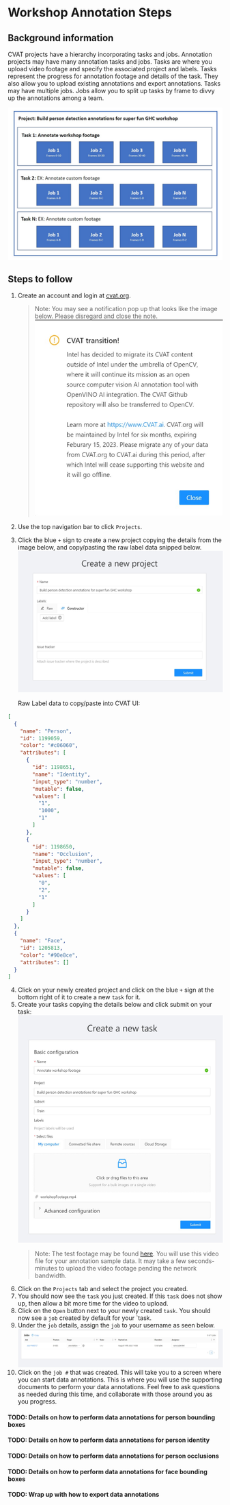 # Workshop Annotation Steps

## Background information
CVAT projects have a hierarchy incorporating tasks and jobs.
Annotation projects may have many annotation tasks and jobs.
Tasks are where you upload video footage and specify the associated project and labels.
Tasks represent the progress for annotation footage and details of the task.
They also allow you to upload existing annotations and export annotations.
Tasks may have multiple jobs.
Jobs allow you to split up tasks by frame to divvy up the annotations among a team.

![CVAT Hierarchy](./assets/hierarchy.jpg)

## Steps to follow
1. Create an account and login at [cvat.org](https://cvat.org/auth/login).
    > Note: You may see a notification pop up that looks like the image below.
        Please disregard and close the note.
      ![CVAT Notice](./assets/notice.jpg)
2. Use the top navigation bar to click `Projects`.
3. Click the blue `+` sign to create a new project copying the details from the image below, 
    and copy/pasting the raw label data snipped below.
       ![CVAT Project](./assets/project.jpg)

    Raw Label data to copy/paste into CVAT UI: 
```json
[
  {
    "name": "Person",
    "id": 1199059,
    "color": "#c06060",
    "attributes": [
      {
        "id": 1198651,
        "name": "Identity",
        "input_type": "number",
        "mutable": false,
        "values": [
          "1",
          "1000",
          "1"
        ]
      },
      {
        "id": 1198650,
        "name": "Occlusion",
        "input_type": "number",
        "mutable": false,
        "values": [
          "0",
          "2",
          "1"
        ]
      }
    ]
  },
  {
    "name": "Face",
    "id": 1205813,
    "color": "#90e8ce",
    "attributes": []
  }
]
```

4. Click on your newly created project and click on the blue `+` sign at the bottom right of it to create a new `task` for it.
5. Create your tasks copying the details below and click submit on your task:
    ![CVAT Task](./assets/task.jpg)
    > Note: The test footage may be found [here](./assets/testFootage.mp4).
      You will use this video file for your annotation sample data.
      It may take a few seconds-minutes to upload the video footage pending the network bandwidth.
7. Click on the `Projects` tab and select the project you created.
8. You should now see the `task` you just created.
If this `task` does not show up, then allow a bit more time for the video to upload. 
9. Click on the `Open` button next to your newly created `task`.
You should now see a `job` created by default for your `task.
10. Under the `job` details, assign the `job` to your username as seen below.
     ![CVAT Job](./assets/jobDetails.jpg)
11. Click on the `job #` that was created.
This will take you to a screen where you can start data annotations.
This is where you will use the supporting documents to perform your data annotations.
Feel free to ask questions as needed during this time, and collaborate with those around you as you progress.


#### TODO: Details on how to perform data annotations for person bounding boxes
#### TODO: Details on how to perform data annotations for person identity
#### TODO: Details on how to perform data annotations for person occlusions
#### TODO: Details on how to perform data annotations for face bounding boxes

#### TODO: Wrap up with how to export data annotations

